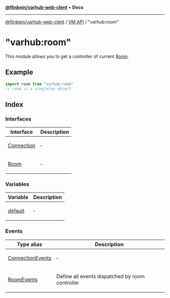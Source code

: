 [**@flinbein/varhub-web-clent**](../../../README.md) • **Docs**

***

[@flinbein/varhub-web-clent](../../../README.md) / [VM API](../../README.md) / "varhub:room"

# "varhub:room"

This module allows you to get a controller of current [Room](interfaces/Room.md).

## Example

```javascript
import room from "varhub:room"
// room is a singleton object
```

## Index

### Interfaces

<table>
<thead>
<tr>
<th>Interface</th>
<th>Description</th>
</tr>
</thead>
<tbody>
<tr>
<td>

[Connection](interfaces/Connection.md)

</td>
<td>

&hyphen;

</td>
</tr>
<tr>
<td>

[Room](interfaces/Room.md)

</td>
<td>

&hyphen;

</td>
</tr>
</tbody>
</table>

### Variables

<table>
<thead>
<tr>
<th>Variable</th>
<th>Description</th>
</tr>
</thead>
<tbody>
<tr>
<td>

[default](variables/default.md)

</td>
<td>

&hyphen;

</td>
</tr>
</tbody>
</table>

### Events

<table>
<thead>
<tr>
<th>Type alias</th>
<th>Description</th>
</tr>
</thead>
<tbody>
<tr>
<td>

[ConnectionEvents](type-aliases/ConnectionEvents.md)

</td>
<td>

&hyphen;

</td>
</tr>
<tr>
<td>

[RoomEvents](type-aliases/RoomEvents.md)

</td>
<td>

Define all events dispatched by room controller

</td>
</tr>
</tbody>
</table>
